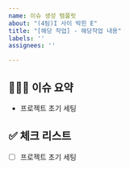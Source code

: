 ```yaml
---
name: 이슈 생성 템플릿
about: "(4팀)I 사이 박힌 E"
title: "[해당 작업] - 해당작업 내용"
labels: ''
assignees: ''

---
```


## 👨🏻‍💻 이슈 요약
<!-- 이유에 대해 설명해주세요. -->
- 프로젝트 초기 세팅

## ✅ 체크 리스트
<!-- 해야 할 일을 적어주세요. -->
- [ ] 프로젝트 초기 세팅
